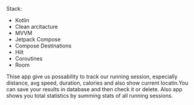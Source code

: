 
Stack:
- Kotlin
- Clean arcitacture
- MVVM
- Jetpack Compose
- Compose Destinations
- Hilt
- Coroutines
- Room

Thise app give us possability to track our running session, especially distance, avg speed, duration, calories and also show current locatin.You can save your results in database and then check it or delete. Also app shows you total statistics by summing stats of all running sessions.

